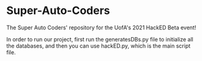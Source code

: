 # Super-Auto-Coders
The Super Auto Coders' repository for the UofA's 2021 HackED Beta event!

In order to run our project, first run the generatesDBs.py file to initialize all the databases, and then you can use hackED.py, which is the main script file.
